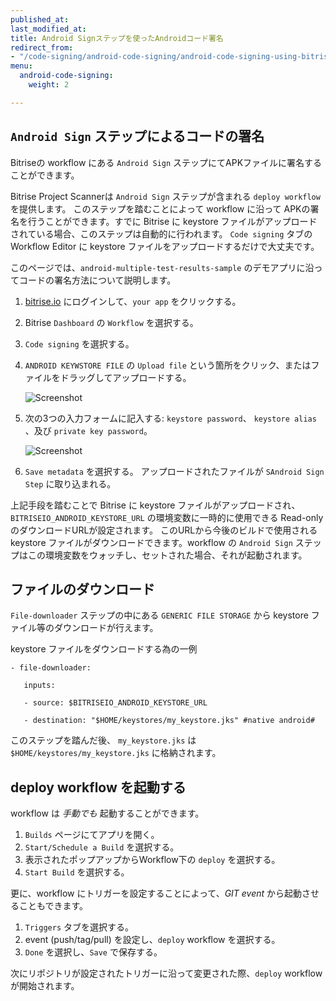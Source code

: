 ```yaml
---
published_at:
last_modified_at:
title: Android Signステップを使ったAndroidコード署名
redirect_from:
- "/code-signing/android-code-signing/android-code-signing-using-bitrise-sign-APK-step/"
menu:
  android-code-signing:
    weight: 2

---
```

## `Android Sign` ステップによるコードの署名

Bitriseの workflow にある `Android Sign` ステップにてAPKファイルに署名することができます。

Bitrise Project Scannerは `Android Sign` ステップが含まれる `deploy workflow` を提供します。 このステップを踏むことによって workflow に沿って APKの署名を行うことができます。すでに Bitrise に keystore ファイルがアップロードされている場合、このステップは自動的に行われます。 `Code signing` タブの Workflow Editor に keystore ファイルをアップロードするだけで大丈夫です。

このページでは、`android-multiple-test-results-sample` のデモアプリに沿ってコードの署名方法について説明します。

1. [bitrise.io](https://www.bitrise.io/) にログインして、`your app` をクリックする。
2. Bitrise `Dashboard` の `Workflow` を選択する。
3. `Code signing` を選択する。
4. `ANDROID KEYWSTORE FILE` の `Upload file` という箇所をクリック、またはファイルをドラッグしてアップロードする。

   ![Screenshot](/img/android-code-signing/upload-file.png)
5. 次の3つの入力フォームに記入する: `keystore password`、 `keystore alias` 、及び `private key password`。

   ![Screenshot](/img/android-code-signing/three-fields.png)
6. `Save metadata` を選択する。 アップロードされたファイルが `SAndroid Sign Step` に取り込まれる。

上記手段を踏むことで Bitrise に keystore ファイルがアップロードされ、`BITRISEIO_ANDROID_KEYSTORE_URL` の環境変数に一時的に使用できる Read-only のダウンロードURLが設定されます。 このURLから今後のビルドで使用される keystore ファイルがダウンロードできます。workflow の `Android Sign` ステップはこの環境変数をウォッチし、セットされた場合、それが起動されます。

## ファイルのダウンロード

`File-downloader` ステップの中にある `GENERIC FILE STORAGE` から keystore ファイル等のダウンロードが行えます。

keystore ファイルをダウンロードする為の一例

    - file-downloader:
    
       inputs:
    
       - source: $BITRISEIO_ANDROID_KEYSTORE_URL
    
       - destination: "$HOME/keystores/my_keystore.jks" #native android#

このステップを踏んだ後、 `my_keystore.jks` は `$HOME/keystores/my_keystore.jks` に格納されます。

## deploy workflow を起動する

workflow は _手動でも_ 起動することができます。

1. `Builds` ページにてアプリを開く。
2. `Start/Schedule a Build` を選択する。
3. 表示されたポップアップからWorkflow下の `deploy` を選択する。
4. `Start Build` を選択する。

更に、workflow にトリガーを設定することによって、_GIT event_ から起動させることもできます。

1. `Triggers` タブを選択する。
2. event (push/tag/pull) を設定し、`deploy` workflow を選択する。
3. `Done` を選択し、`Save` で保存する。

次にリポジトリが設定されたトリガーに沿って変更された際、`deploy` workflow が開始されます。